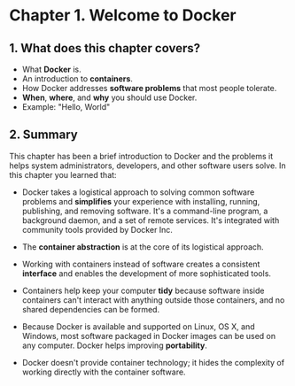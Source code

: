 # Chapter 1. Welcome to Docker

## 1. What does this chapter covers?

- What **Docker** is.
- An introduction to **containers**.
- How Docker addresses **software problems** that most people tolerate.
- **When**, **where**, and **why** you should use Docker.
- Example: "Hello, World"

## 2. Summary

This chapter has been a brief introduction to Docker and the problems it helps system administrators, developers, and other software users solve. In this chapter you learned that:

- Docker takes a logistical approach to solving common software problems and **simplifies** your experience with installing, running, publishing, and removing software. It's a command-line program, a background daemon, and a set of remote services. It's integrated with community tools provided by Docker Inc.

- The **container abstraction** is at the core of its logistical approach.

- Working with containers instead of software creates a consistent **interface** and enables the development of more sophisticated tools.

- Containers help keep your computer **tidy** because software inside containers can't interact with anything outside those containers, and no shared dependencies can be formed.

- Because Docker is available and supported on Linux, OS X, and Windows, most software packaged in Docker images can be used on any computer. Docker helps improving **portability**.

- Docker doesn't provide container technology; it hides the complexity of working directly with the container software.
